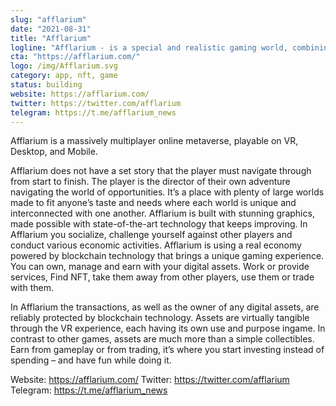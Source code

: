 ```yaml
---
slug: "afflarium"
date: "2021-08-31"
title: "Afflarium"
logline: "Afflarium - is a special and realistic gaming world, combining virtual reality, cryptocurrency, NFT, digital property, real economy, and a unique gaming experience."
cta: "https://afflarium.com/"
logo: /img/Afflarium.svg
category: app, nft, game
status: building
website: https://afflarium.com/
twitter: https://twitter.com/afflarium
telegram: https://t.me/afflarium_news
---
```


Afflarium is a massively multiplayer online metaverse, playable on VR, Desktop, and Mobile.

Afflarium does not have a set story that the player must navigate through from start to finish. The
player is the director of their own adventure navigating the world of opportunities.
It’s a place with plenty of large worlds made to fit anyone’s taste and needs where each world is
unique and interconnected with one another. Afflarium is built with stunning graphics, made possible
with state-of-the-art technology that keeps improving.
In Afflarium you socialize, challenge yourself against other players and conduct various economic
activities. Afflarium is using a real economy powered by blockchain technology that brings a unique
gaming experience.
You can own, manage and earn with your digital assets. Work or provide services, Find NFT, take
them away from other players, use them or trade with them.

In Afflarium the transactions, as well as the owner of any digital assets, are reliably protected by
blockchain technology.
Assets are virtually tangible through the VR experience, each having its own use and purpose ingame. In contrast to other games, assets are much more than a simple collectibles.
Earn from gameplay or from trading, it’s where you start investing instead of spending – and have
fun while doing it.

Website: https://afflarium.com/
Twitter: https://twitter.com/afflarium
Telegram: https://t.me/afflarium_news
